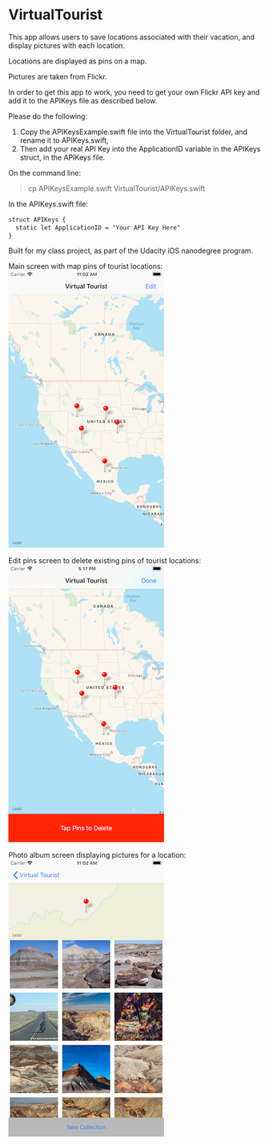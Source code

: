 # VirtualTourist

This app allows users to save locations associated with their vacation, and display pictures with each location.

Locations are displayed as pins on a map.

Pictures are taken from Flickr.

In order to get this app to work, you need to get your own Flickr API key and add it to the APIKeys file as described below.

Please do the following:

1. Copy the APIKeysExample.swift file into the VirtualTourist folder, and rename it to APIKeys.swift,
2. Then add your real API Key into the ApplicationID variable in the APIKeys struct, in the APIKeys file.

On the command line:
> cp APIKeysExample.swift VirtualTourist/APIKeys.swift

In the APIKeys.swift file:
```
struct APIKeys {
  static let ApplicationID = "Your API Key Here"
}
```

Built for my class project, as part of the Udacity iOS nanodegree program.

Main screen with map pins of tourist locations:
![Tourist Locations](/screenshots/MainScreen.png)

Edit pins screen to delete existing pins of tourist locations:
![Edit Pins](/screenshots/EditPinsScreen.png)

Photo album screen displaying pictures for a location:
![Photo Album](/screenshots/PhotoAlbum.png)

